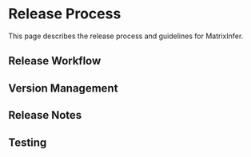 # Release Process

This page describes the release process and guidelines for MatrixInfer.

## Release Workflow

<!-- Add release workflow here -->

## Version Management

<!-- Add version management details here -->

## Release Notes

<!-- Add release notes guidelines here -->

## Testing

<!-- Add testing requirements here -->